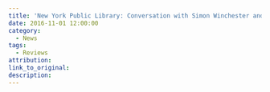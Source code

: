```yaml
---
title: 'New York Public Library: Conversation with Simon Winchester and Min Jin Lee (Podcast)'
date: 2016-11-01 12:00:00
category:
  - News
tags:
  - Reviews
attribution:
link_to_original:
description:
---
```

